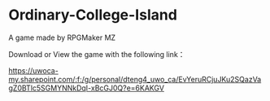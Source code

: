 # Ordinary-College-Island
A game made by RPGMaker MZ

Download or View the game with the following link：

https://uwoca-my.sharepoint.com/:f:/g/personal/dteng4_uwo_ca/EvYeruRCjuJKu2SQazVagZ0BTlc5SGMYNNkDqI-xBcGJ0Q?e=6KAKGV
